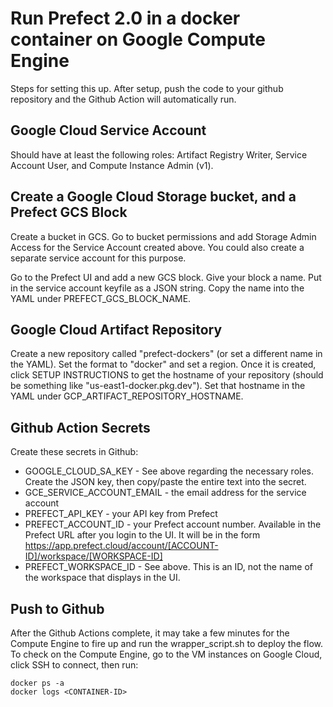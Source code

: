 # Run Prefect 2.0 in a docker container on Google Compute Engine

Steps for setting this up. After setup, push the code to your github repository and the Github Action will automatically run.

## Google Cloud Service Account

Should have at least the following roles: Artifact Registry Writer, Service Account User, and Compute Instance Admin (v1).

## Create a Google Cloud Storage bucket, and a Prefect GCS Block

Create a bucket in GCS. Go to bucket permissions and add Storage Admin Access for the Service Account created above.  You could also create a separate service account for this purpose.

Go to the Prefect UI and add a new GCS block. Give your block a name.  Put in the service account keyfile as a JSON string.  Copy the name into the YAML under PREFECT_GCS_BLOCK_NAME.

## Google Cloud Artifact Repository

Create a new repository called "prefect-dockers" (or set a different name in the YAML). Set the format to "docker" and set a region. Once it is created, click SETUP INSTRUCTIONS to get the hostname of your repository (should be something like "us-east1-docker.pkg.dev"). Set that hostname in the YAML under GCP_ARTIFACT_REPOSITORY_HOSTNAME.

## Github Action Secrets

Create these secrets in Github:

- GOOGLE_CLOUD_SA_KEY - See above regarding the necessary roles. Create the JSON key, then copy/paste the entire text into the secret.
- GCE_SERVICE_ACCOUNT_EMAIL - the email address for the service account
- PREFECT_API_KEY - your API key from Prefect
- PREFECT_ACCOUNT_ID - your Prefect account number. Available in the Prefect URL after you login to the UI. It will be in the form https://app.prefect.cloud/account/[ACCOUNT-ID]/workspace/[WORKSPACE-ID]
- PREFECT_WORKSPACE_ID - See above. This is an ID, not the name of the workspace that displays in the UI.

## Push to Github

After the Github Actions complete, it may take a few minutes for the Compute Engine to fire up and run the wrapper_script.sh to deploy the flow. To check on the Compute Engine, go to the VM instances on Google Cloud, click SSH to connect, then run:

```
docker ps -a
docker logs <CONTAINER-ID>
```
